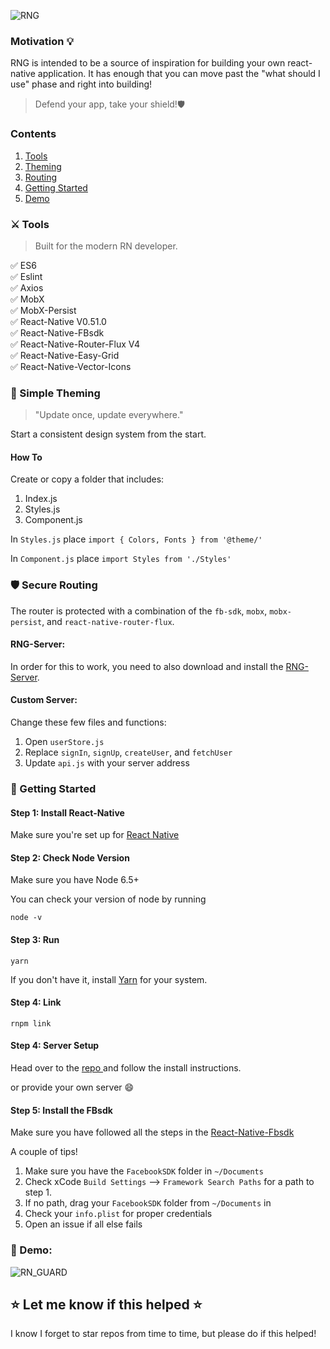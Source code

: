 ![RNG](https://github.com/richTheCreator/RN_GUARD/blob/master/src/assets/images/banner.png?raw=true)
### Motivation :bulb:

RNG is intended to be a source of inspiration for building your own react-native application. It has enough that you can move past the "what should I use" phase and right into building!

> Defend your app, take your shield!🛡
### Contents
1. <a href="#tools"> Tools </a>
2. <a href="#theme"> Theming </a>
3. <a href="#router"> Routing </a>
4. <a href="#getstarted"> Getting Started </a>
5. <a href="#demo"> Demo </a>


<div id="tools"/>

### ⚔️ Tools 
> Built for the modern RN developer. 

:white_check_mark: ES6 <br/>
:white_check_mark: Eslint <br/>
:white_check_mark: Axios <br/>
:white_check_mark: MobX <br/>
:white_check_mark: MobX-Persist <br/>
:white_check_mark: React-Native V0.51.0 <br/>
:white_check_mark: React-Native-FBsdk <br/>
:white_check_mark: React-Native-Router-Flux V4<br/>
:white_check_mark: React-Native-Easy-Grid <br/>
:white_check_mark: React-Native-Vector-Icons <br/>

<div id="theme"/>

###  :art: Simple Theming
> "Update once, update everywhere."<br/>

Start a consistent design system from the start. 

#### How To
Create or copy a folder that includes: <br/>

1. Index.js <br/>
2. Styles.js <br/>
3. Component.js <br/>

In `Styles.js` place `import { Colors, Fonts } from '@theme/'`

In `Component.js` place `import Styles from './Styles'`

<div id="router"/>

### 🛡 Secure Routing 
The router is protected with a combination of the `fb-sdk`, `mobx`, `mobx-persist`, and `react-native-router-flux`. 

#### RNG-Server: <br/>
In order for this to work, you need to also download and install the [RNG-Server](https://github.com/richTheCreator/RNG-SERVER). 

#### Custom Server: <br/>
Change these few files and functions: 

1. Open `userStore.js` 
2. Replace `signIn`, `signUp`, `createUser`, and `fetchUser`
3. Update `api.js` with your server address

<div id="getstarted"/>

### :beginner: Getting Started

#### Step 1: Install React-Native

Make sure you're set up for [React Native](https://facebook.github.io/react-native/docs/getting-started.html#content)

#### Step 2: Check Node Version
Make sure you have Node 6.5+ <br/>

You can check your version of node by running

```
node -v
```

#### Step 3: Run 

```
yarn
```
If you don't have it, install [Yarn](https://yarnpkg.com/lang/en/docs/install/) for your system.

#### Step 4: Link

```
rnpm link
```
#### Step 4: Server Setup

Head over to the [repo ](https://facebook.github.io/react-native/docs/getting-started.html#content) and follow the install instructions.

or provide your own server :smile:

#### Step 5: Install the FBsdk
Make sure you have followed all the steps in the [React-Native-Fbsdk](https://github.com/facebook/react-native-fbsdk)
 
 A couple of tips!
 1. Make sure you have the `FacebookSDK` folder in `~/Documents`
 2. Check xCode `Build Settings` --> `Framework Search Paths` for a path to step 1.
 3. If no path, drag your `FacebookSDK` folder from `~/Documents` in
 4. Check your `info.plist` for proper credentials
 5. Open an issue if all else fails

<div id="demo"/>

### 📱 Demo:

![RN_GUARD](https://github.com/richTheCreator/RN_GUARD/blob/master/src/assets/images/RNG-giphy.gif?raw=true)

## :star: Let me know if this helped :star:
I know I forget to star repos from time to time, but please do if this helped!
